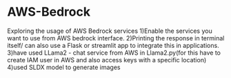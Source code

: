 # AWS-Bedrock
 Exploring the usage of AWS Bedrock services
 1)Enable the services you want to use from AWS bedrock interface.
 2)Printing the response in terminal itself/ can also use a Flask or streamlit app to integrate this in applications.
 3)have used LLama2 - chat service from AWS in Llama2.py(for this have to create IAM user in AWS and also access keys with a specific location)
 4)used SLDX model to generate images

